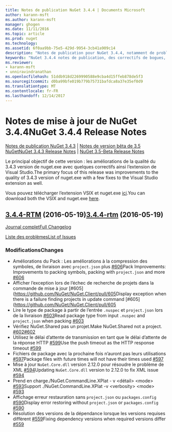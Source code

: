 ```yaml
---
title: Notes de publication NuGet 3.4.4 | Documents Microsoft
author: karann-msft
ms.author: karann-msft
manager: ghogen
ms.date: 11/11/2016
ms.topic: article
ms.prod: nuget
ms.technology: 
ms.assetid: 6f0aa9bb-75e5-429d-9954-3cb41a909c14
description: "Notes de publication pour NuGet 3.4.4, notamment de problèmes connus, des correctifs de bogues, les fonctionnalités ajoutées et dcr."
keywords: "NuGet 3.4.4 notes de publication, des correctifs de bogues, problèmes connus, ajouté des fonctionnalités, DCR"
ms.reviewer:
- karann-msft
- unniravindranathan
ms.openlocfilehash: 51ddb918d2269990588e9cba4d15ffeb878de5f3
ms.sourcegitcommit: d0ba99bfe019b779b75731bafdca8a37e35ef0d9
ms.translationtype: MT
ms.contentlocale: fr-FR
ms.lasthandoff: 12/14/2017
---
```

# <a name="nuget-344-release-notes"></a><span data-ttu-id="8b8b4-104">Notes de mise à jour de NuGet 3.4.4</span><span class="sxs-lookup"><span data-stu-id="8b8b4-104">NuGet 3.4.4 Release Notes</span></span>

<span data-ttu-id="8b8b4-105">[Notes de publication NuGet 3.4.3](../release-notes/nuget-3.4.3.md) | [Notes de version bêta de 3.5 NuGet](../release-notes/nuget-3.5-Beta.md)</span><span class="sxs-lookup"><span data-stu-id="8b8b4-105">[NuGet 3.4.3 Release Notes](../release-notes/nuget-3.4.3.md) | [NuGet 3.5-Beta Release Notes](../release-notes/nuget-3.5-Beta.md)</span></span>

<span data-ttu-id="8b8b4-106">Le principal objectif de cette version : les améliorations de la qualité du 3.4.3 version de nuget.exe avec quelques correctifs ainsi l’extension de Visual Studio.</span><span class="sxs-lookup"><span data-stu-id="8b8b4-106">The primary focus of this release was improvements to the quality of 3.4.3 version of nuget.exe with a few fixes to the Visual Studio extension as well.</span></span>

<span data-ttu-id="8b8b4-107">Vous pouvez télécharger l’extension VSIX et nuget.exe [ici](https://dist.nuget.org/index.html).</span><span class="sxs-lookup"><span data-stu-id="8b8b4-107">You can download both the VSIX and nuget.exe [here](https://dist.nuget.org/index.html).</span></span>

## <a name="344-rtmhttpsgithubcomnugetnugetclienttree344-rtm-2016-05-19"></a><span data-ttu-id="8b8b4-108">[3.4.4-RTM](https://github.com/NuGet/NuGet.Client/tree/3.4.4-rtm) (2016-05-19)</span><span class="sxs-lookup"><span data-stu-id="8b8b4-108">[3.4.4-rtm](https://github.com/NuGet/NuGet.Client/tree/3.4.4-rtm) (2016-05-19)</span></span>

[<span data-ttu-id="8b8b4-109">Journal complet</span><span class="sxs-lookup"><span data-stu-id="8b8b4-109">Full Changelog</span></span>](https://github.com/NuGet/NuGet.Client/compare/3.5.0-beta-final...3.4.4-rtm)

[<span data-ttu-id="8b8b4-110">Liste des problèmes</span><span class="sxs-lookup"><span data-stu-id="8b8b4-110">List of Issues</span></span>](https://github.com/NuGet/Home/issues?q=is%3Aissue+milestone%3A3.4.4+is%3Aclosed)

### <a name="changes"></a><span data-ttu-id="8b8b4-111">Modifications</span><span class="sxs-lookup"><span data-stu-id="8b8b4-111">Changes</span></span>

- <span data-ttu-id="8b8b4-112">Améliorations du Pack : Les améliorations à la compression des symboles, de livraison avec `project.json` plus [ \#606](https://github.com/NuGet/NuGet.Client/pull/606)</span><span class="sxs-lookup"><span data-stu-id="8b8b4-112">Pack Improvements: Improvements to packing symbols, packing with `project.json` and more [\#606](https://github.com/NuGet/NuGet.Client/pull/606)</span></span>
- <span data-ttu-id="8b8b4-113">Afficher l’exception lors de l’échec de recherche de projets dans la commande de mise à jour [\#605] (https://github.com/NuGet/NuGet.Client/pull/605</span><span class="sxs-lookup"><span data-stu-id="8b8b4-113">Display exception when there is a failure finding projects in update command [\#605](https://github.com/NuGet/NuGet.Client/pull/605</span></span>
- <span data-ttu-id="8b8b4-114">Lire le type de package à partir de l’entrée `.nuspec` et `project.json` lors de la livraison [ \#603](https://github.com/NuGet/NuGet.Client/pull/603)</span><span class="sxs-lookup"><span data-stu-id="8b8b4-114">Read package type from input `.nuspec` and `project.json` when packing [\#603](https://github.com/NuGet/NuGet.Client/pull/603)</span></span>
- <span data-ttu-id="8b8b4-115">Vérifiez NuGet.Shared pas un projet.</span><span class="sxs-lookup"><span data-stu-id="8b8b4-115">Make NuGet.Shared not a project.</span></span> [<span data-ttu-id="8b8b4-116">\#602</span><span class="sxs-lookup"><span data-stu-id="8b8b4-116">\#602</span></span>](https://github.com/NuGet/NuGet.Client/pull/602)
- <span data-ttu-id="8b8b4-117">Utilisez le délai d’attente de transmission en tant que le délai d’attente de la réponse HTTP [ \#599](https://github.com/NuGet/NuGet.Client/pull/599)</span><span class="sxs-lookup"><span data-stu-id="8b8b4-117">Use the push timeout as the HTTP response timeout [\#599](https://github.com/NuGet/NuGet.Client/pull/599)</span></span>
- <span data-ttu-id="8b8b4-118">Fichiers de package avec la prochaine fois n’auront pas leurs utilisations [ \#597](https://github.com/NuGet/NuGet.Client/pull/597)</span><span class="sxs-lookup"><span data-stu-id="8b8b4-118">Package files with future times will not have their times used [\#597](https://github.com/NuGet/NuGet.Client/pull/597)</span></span>
- <span data-ttu-id="8b8b4-119">Mise à jour `NuGet.Core.dll` version 2.12.0 pour résoudre le problème de XML [ \#594](https://github.com/NuGet/NuGet.Client/pull/594)</span><span class="sxs-lookup"><span data-stu-id="8b8b4-119">Updating `NuGet.Core.dll` version to 2.12.0 to fix XML issue [\#594](https://github.com/NuGet/NuGet.Client/pull/594)</span></span>
- <span data-ttu-id="8b8b4-120">Prend en charge./NuGet.CommandLine.XPlat - v \<détail\> \<mode\> [ \#593](https://github.com/NuGet/NuGet.Client/pull/593)</span><span class="sxs-lookup"><span data-stu-id="8b8b4-120">Support ./NuGet.CommandLine.XPlat -v \<verbosity\> \<mode\> [\#593](https://github.com/NuGet/NuGet.Client/pull/593)</span></span>
- <span data-ttu-id="8b8b4-121">Affichage erreur restauration sans `project.json` ou `packages.config` [ \#590](https://github.com/NuGet/NuGet.Client/pull/590)</span><span class="sxs-lookup"><span data-stu-id="8b8b4-121">Display error restoring without `project.json` or `packages.config` [\#590](https://github.com/NuGet/NuGet.Client/pull/590)</span></span>
- <span data-ttu-id="8b8b4-122">Résolution des versions de la dépendance lorsque les versions requises diffèrent [ \#559](https://github.com/NuGet/NuGet.Client/pull/559)</span><span class="sxs-lookup"><span data-stu-id="8b8b4-122">Fixing dependency versions when required versions differ [\#559](https://github.com/NuGet/NuGet.Client/pull/559)</span></span>